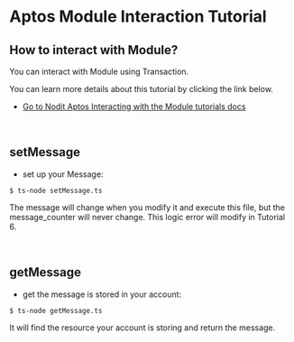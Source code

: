 # Aptos Module Interaction Tutorial

## How to interact with Module?

You can interact with Module using Transaction.

You can learn more details about this tutorial by clicking the link below.

- [Go to Nodit Aptos Interacting with the Module tutorials docs](https://developer.nodit.io/docs/interacting-with-the-module)

<br>

## setMessage

- set up your Message:

```
$ ts-node setMessage.ts
```

The message will change when you modify it and execute this file, but the message_counter will never change.
This logic error will modify in Tutorial 6.

<br>

## getMessage

- get the message is stored in your account:

```
$ ts-node getMessage.ts
```

It will find the resource your account is storing and return the message.
